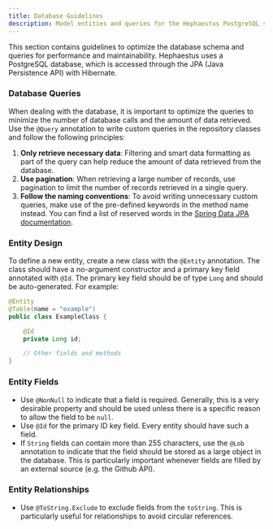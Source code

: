 ```yaml
---
title: Database Guidelines
description: Model entities and queries for the Hephaestus PostgreSQL schema.
---
```


This section contains guidelines to optimize the database schema and queries for performance and maintainability. Hephaestus uses a PostgreSQL database, which is accessed through the JPA (Java Persistence API) with Hibernate.

### Database Queries

When dealing with the database, it is important to optimize the queries to minimize the number of database calls and the amount of data retrieved. Use the `@Query` annotation to write custom queries in the repository classes and follow the following principles:

1. **Only retrieve necessary data**: Filtering and smart data formatting as part of the query can help reduce the amount of data retrieved from the database.
2. **Use pagination**: When retrieving a large number of records, use pagination to limit the number of records retrieved in a single query.
3. **Follow the naming conventions**: To avoid writing unnecessary custom queries, make use of the pre-defined keywords in the method name instead. You can find a list of reserved words in the [Spring Data JPA documentation](https://docs.spring.io/spring-data/jpa/reference/jpa/query-methods.html).

### Entity Design

To define a new entity, create a new class with the `@Entity` annotation. The class should have a no-argument constructor and a primary key field annotated with `@Id`. The primary key field should be of type `Long` and should be auto-generated. For example:

```java 
@Entity
@Table(name = "example")
public class ExampleClass {

    @Id
    private Long id;

    // Other fields and methods
}
```

### Entity Fields

- Use `@NonNull` to indicate that a field is required. Generally, this is a very desirable property and should be used unless there is a specific reason to allow the field to be `null`.
- Use `@Id` for the primary ID key field. Every entity should have such a field.
- If `String` fields can contain more than 255 characters, use the `@Lob` annotation to indicate that the field should be stored as a large object in the database. This is particularly important whenever fields are filled by an external source (e.g. the Github API).

### Entity Relationships

- Use `@ToString.Exclude` to exclude fields from the `toString`. This is particularly useful for relationships to avoid circular references. 
